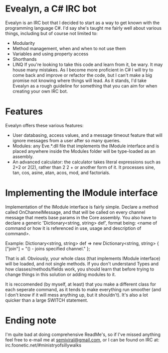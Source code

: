 # Evealyn, a C# IRC bot
Evealyn is an IRC bot that I decided to start as a way to get known with the programming language C#. I'd say she's taught me fairly well about various things, including but of course not limited to:
- Modularity
- Method management, when and when to not use them
- Variables and using property access
- Shorthands
- LINQ
If you're looking to take this code and learn from it, be wary. It may house many mistakes. As I become more proficient in C# I will try to come back and improve or refactor the code, but I can't make a big promise not knowing where things will lead. As it stands, I'd take Evealyn as a rough guideline for something that you can aim for when creating your own IRC bot.

# Features
Evealyn offers these various features:
- User databasing, access values, and a message timeout feature that will ignore messages from a user after so many queries.
- Modules: any Eve.*.dll file that implements the IModule interface and is placed anywhere inside the Modules folder will be type-loaded as an assembly.
- An advanced calculator: the calculator takes literal expressions such as 2+2 or 2(2), rather than 2 2 + or another form of it. It processes sine, tan, cos, asine, atan, acos, mod, and factorials.

# Implementing the IModule interface
Implementation of the IModule interface is fairly simple. Declare a method called OnChannelMessage, and that will be called on every channel message that meets base params in the Core assembly. You also have to declare a generic 'Dictionary<string, string> def', format being: <name of command or how it is referenced in use, usage and description of command>.

Example: Dictionary<string, string> def => new Dictionary<string, string> { ["join"] = "(<channel>) - joins specified channel." };

That is all. Obviously, your whole class (that implements IModule interface) will be loaded, and not single methods. If you don't understand Types and how classes/methods/fields work, you should learn that before trying to change things in this solution or adding modules to it.

It is reccomended (by myself, at least) that you make a different class for each seperate command, as it tends to make everything run smoother (and I don't know if it will mess anything up, but it shouldn't). It's also a lot quicker than a large SWITCH statement.

# Ending note
I'm quite bad at doing comprehensive ReadMe's, so if I've missed anything feel free to e-mail me at semiviral@gmail.com, or I can be found on IRC at: irc.foonetic.net/#ministryofsillywalks
